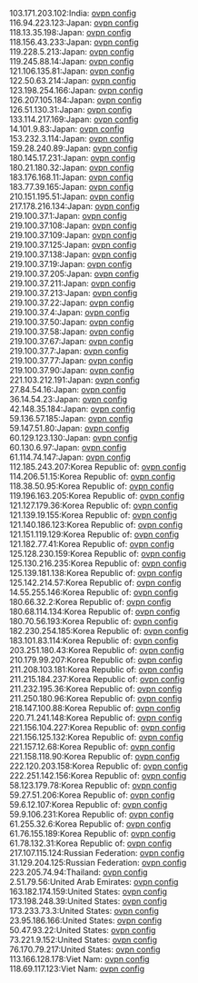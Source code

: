 103.171.203.102:India: [ovpn config](vpn/103_171_203_102.ovpn)  
116.94.223.123:Japan: [ovpn config](vpn/116_94_223_123.ovpn)  
118.13.35.198:Japan: [ovpn config](vpn/118_13_35_198.ovpn)  
118.156.43.233:Japan: [ovpn config](vpn/118_156_43_233.ovpn)  
119.228.5.213:Japan: [ovpn config](vpn/119_228_5_213.ovpn)  
119.245.88.14:Japan: [ovpn config](vpn/119_245_88_14.ovpn)  
121.106.135.81:Japan: [ovpn config](vpn/121_106_135_81.ovpn)  
122.50.63.214:Japan: [ovpn config](vpn/122_50_63_214.ovpn)  
123.198.254.166:Japan: [ovpn config](vpn/123_198_254_166.ovpn)  
126.207.105.184:Japan: [ovpn config](vpn/126_207_105_184.ovpn)  
126.51.130.31:Japan: [ovpn config](vpn/126_51_130_31.ovpn)  
133.114.217.169:Japan: [ovpn config](vpn/133_114_217_169.ovpn)  
14.101.9.83:Japan: [ovpn config](vpn/14_101_9_83.ovpn)  
153.232.3.114:Japan: [ovpn config](vpn/153_232_3_114.ovpn)  
159.28.240.89:Japan: [ovpn config](vpn/159_28_240_89.ovpn)  
180.145.17.231:Japan: [ovpn config](vpn/180_145_17_231.ovpn)  
180.21.180.32:Japan: [ovpn config](vpn/180_21_180_32.ovpn)  
183.176.168.11:Japan: [ovpn config](vpn/183_176_168_11.ovpn)  
183.77.39.165:Japan: [ovpn config](vpn/183_77_39_165.ovpn)  
210.151.195.51:Japan: [ovpn config](vpn/210_151_195_51.ovpn)  
217.178.216.134:Japan: [ovpn config](vpn/217_178_216_134.ovpn)  
219.100.37.1:Japan: [ovpn config](vpn/219_100_37_1.ovpn)  
219.100.37.108:Japan: [ovpn config](vpn/219_100_37_108.ovpn)  
219.100.37.109:Japan: [ovpn config](vpn/219_100_37_109.ovpn)  
219.100.37.125:Japan: [ovpn config](vpn/219_100_37_125.ovpn)  
219.100.37.138:Japan: [ovpn config](vpn/219_100_37_138.ovpn)  
219.100.37.19:Japan: [ovpn config](vpn/219_100_37_19.ovpn)  
219.100.37.205:Japan: [ovpn config](vpn/219_100_37_205.ovpn)  
219.100.37.211:Japan: [ovpn config](vpn/219_100_37_211.ovpn)  
219.100.37.213:Japan: [ovpn config](vpn/219_100_37_213.ovpn)  
219.100.37.22:Japan: [ovpn config](vpn/219_100_37_22.ovpn)  
219.100.37.4:Japan: [ovpn config](vpn/219_100_37_4.ovpn)  
219.100.37.50:Japan: [ovpn config](vpn/219_100_37_50.ovpn)  
219.100.37.58:Japan: [ovpn config](vpn/219_100_37_58.ovpn)  
219.100.37.67:Japan: [ovpn config](vpn/219_100_37_67.ovpn)  
219.100.37.7:Japan: [ovpn config](vpn/219_100_37_7.ovpn)  
219.100.37.77:Japan: [ovpn config](vpn/219_100_37_77.ovpn)  
219.100.37.90:Japan: [ovpn config](vpn/219_100_37_90.ovpn)  
221.103.212.191:Japan: [ovpn config](vpn/221_103_212_191.ovpn)  
27.84.54.16:Japan: [ovpn config](vpn/27_84_54_16.ovpn)  
36.14.54.23:Japan: [ovpn config](vpn/36_14_54_23.ovpn)  
42.148.35.184:Japan: [ovpn config](vpn/42_148_35_184.ovpn)  
59.136.57.185:Japan: [ovpn config](vpn/59_136_57_185.ovpn)  
59.147.51.80:Japan: [ovpn config](vpn/59_147_51_80.ovpn)  
60.129.123.130:Japan: [ovpn config](vpn/60_129_123_130.ovpn)  
60.130.6.97:Japan: [ovpn config](vpn/60_130_6_97.ovpn)  
61.114.74.147:Japan: [ovpn config](vpn/61_114_74_147.ovpn)  
112.185.243.207:Korea Republic of: [ovpn config](vpn/112_185_243_207.ovpn)  
114.206.51.15:Korea Republic of: [ovpn config](vpn/114_206_51_15.ovpn)  
118.38.50.95:Korea Republic of: [ovpn config](vpn/118_38_50_95.ovpn)  
119.196.163.205:Korea Republic of: [ovpn config](vpn/119_196_163_205.ovpn)  
121.127.179.36:Korea Republic of: [ovpn config](vpn/121_127_179_36.ovpn)  
121.139.19.155:Korea Republic of: [ovpn config](vpn/121_139_19_155.ovpn)  
121.140.186.123:Korea Republic of: [ovpn config](vpn/121_140_186_123.ovpn)  
121.151.119.129:Korea Republic of: [ovpn config](vpn/121_151_119_129.ovpn)  
121.182.77.41:Korea Republic of: [ovpn config](vpn/121_182_77_41.ovpn)  
125.128.230.159:Korea Republic of: [ovpn config](vpn/125_128_230_159.ovpn)  
125.130.216.235:Korea Republic of: [ovpn config](vpn/125_130_216_235.ovpn)  
125.139.181.138:Korea Republic of: [ovpn config](vpn/125_139_181_138.ovpn)  
125.142.214.57:Korea Republic of: [ovpn config](vpn/125_142_214_57.ovpn)  
14.55.255.146:Korea Republic of: [ovpn config](vpn/14_55_255_146.ovpn)  
180.66.32.2:Korea Republic of: [ovpn config](vpn/180_66_32_2.ovpn)  
180.68.114.134:Korea Republic of: [ovpn config](vpn/180_68_114_134.ovpn)  
180.70.56.193:Korea Republic of: [ovpn config](vpn/180_70_56_193.ovpn)  
182.230.254.185:Korea Republic of: [ovpn config](vpn/182_230_254_185.ovpn)  
183.101.83.114:Korea Republic of: [ovpn config](vpn/183_101_83_114.ovpn)  
203.251.180.43:Korea Republic of: [ovpn config](vpn/203_251_180_43.ovpn)  
210.179.99.207:Korea Republic of: [ovpn config](vpn/210_179_99_207.ovpn)  
211.208.103.181:Korea Republic of: [ovpn config](vpn/211_208_103_181.ovpn)  
211.215.184.237:Korea Republic of: [ovpn config](vpn/211_215_184_237.ovpn)  
211.232.195.36:Korea Republic of: [ovpn config](vpn/211_232_195_36.ovpn)  
211.250.180.96:Korea Republic of: [ovpn config](vpn/211_250_180_96.ovpn)  
218.147.100.88:Korea Republic of: [ovpn config](vpn/218_147_100_88.ovpn)  
220.71.241.148:Korea Republic of: [ovpn config](vpn/220_71_241_148.ovpn)  
221.156.104.227:Korea Republic of: [ovpn config](vpn/221_156_104_227.ovpn)  
221.156.125.132:Korea Republic of: [ovpn config](vpn/221_156_125_132.ovpn)  
221.157.12.68:Korea Republic of: [ovpn config](vpn/221_157_12_68.ovpn)  
221.158.118.90:Korea Republic of: [ovpn config](vpn/221_158_118_90.ovpn)  
222.120.203.158:Korea Republic of: [ovpn config](vpn/222_120_203_158.ovpn)  
222.251.142.156:Korea Republic of: [ovpn config](vpn/222_251_142_156.ovpn)  
58.123.179.78:Korea Republic of: [ovpn config](vpn/58_123_179_78.ovpn)  
59.27.51.206:Korea Republic of: [ovpn config](vpn/59_27_51_206.ovpn)  
59.6.12.107:Korea Republic of: [ovpn config](vpn/59_6_12_107.ovpn)  
59.9.106.231:Korea Republic of: [ovpn config](vpn/59_9_106_231.ovpn)  
61.255.32.6:Korea Republic of: [ovpn config](vpn/61_255_32_6.ovpn)  
61.76.155.189:Korea Republic of: [ovpn config](vpn/61_76_155_189.ovpn)  
61.78.132.31:Korea Republic of: [ovpn config](vpn/61_78_132_31.ovpn)  
217.107.115.124:Russian Federation: [ovpn config](vpn/217_107_115_124.ovpn)  
31.129.204.125:Russian Federation: [ovpn config](vpn/31_129_204_125.ovpn)  
223.205.74.94:Thailand: [ovpn config](vpn/223_205_74_94.ovpn)  
2.51.79.56:United Arab Emirates: [ovpn config](vpn/2_51_79_56.ovpn)  
163.182.174.159:United States: [ovpn config](vpn/163_182_174_159.ovpn)  
173.198.248.39:United States: [ovpn config](vpn/173_198_248_39.ovpn)  
173.233.73.3:United States: [ovpn config](vpn/173_233_73_3.ovpn)  
23.95.186.166:United States: [ovpn config](vpn/23_95_186_166.ovpn)  
50.47.93.22:United States: [ovpn config](vpn/50_47_93_22.ovpn)  
73.221.9.152:United States: [ovpn config](vpn/73_221_9_152.ovpn)  
76.170.79.217:United States: [ovpn config](vpn/76_170_79_217.ovpn)  
113.166.128.178:Viet Nam: [ovpn config](vpn/113_166_128_178.ovpn)  
118.69.117.123:Viet Nam: [ovpn config](vpn/118_69_117_123.ovpn)  

